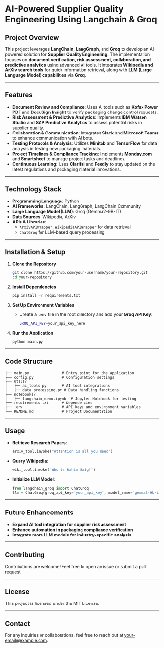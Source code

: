 # **AI-Powered Supplier Quality Engineering Using Langchain & Groq**

## **Project Overview**
This project leverages **LangChain**, **LangGraph**, and **Groq** to develop an AI-powered solution for **Supplier Quality Engineering**. The implementation focuses on **document verification, risk assessment, collaboration, and predictive analytics** using advanced AI tools. It integrates **Wikipedia and ArXiv search tools** for quick information retrieval, along with **LLM (Large Language Model) capabilities** via **Groq**.

---

## **Features**
- **Document Review and Compliance**: Uses AI tools such as **Kofax Power PDF** and **DocuSign Insight** to verify packaging change control requests.
- **Risk Assessment & Predictive Analytics**: Implements **IBM Watson Studio** and **SAP Predictive Analytics** to assess potential risks in supplier quality.
- **Collaboration & Communication**: Integrates **Slack** and **Microsoft Teams** to enhance communication with AI bots.
- **Testing Protocols & Analysis**: Utilizes **Minitab** and **TensorFlow** for data analysis in testing new packaging materials.
- **Project Timelines & Compliance Tracking**: Implements **Monday.com** and **Smartsheet** to manage project tasks and deadlines.
- **Continuous Learning**: Uses **Clarifai** and **Feedly** to stay updated on the latest regulations and packaging material innovations.

---

## **Technology Stack**
- **Programming Language**: Python
- **AI Frameworks**: LangChain, LangGraph, LangChain Community
- **Large Language Model (LLM)**: Groq (Gemma2-9B-IT)
- **Data Sources**: Wikipedia, ArXiv
- **APIs & Libraries**:
  - `ArxivAPIWrapper`, `WikipediaAPIWrapper` for data retrieval
  - `ChatGroq` for LLM-based query processing

---

## **Installation & Setup**
1. **Clone the Repository**
   ```sh
   git clone https://github.com/your-username/your-repository.git
   cd your-repository
   ```

2. **Install Dependencies**
   ```sh
   pip install -r requirements.txt
   ```

3. **Set Up Environment Variables**
   - Create a `.env` file in the root directory and add your **Groq API Key**:
     ```sh
     GROQ_API_KEY=your_api_key_here
     ```

4. **Run the Application**
   ```sh
   python main.py
   ```

---

## **Code Structure**
```
├── main.py               # Entry point for the application
├── config.py             # Configuration settings
├── utils/
│   ├── ai_tools.py       # AI tool integrations
│   ├── data_processing.py # Data handling functions
├── notebooks/
│   ├── langchain_demo.ipynb  # Jupyter Notebook for testing
├── requirements.txt      # Dependencies
├── .env                  # API keys and environment variables
└── README.md             # Project Documentation
```

---

## **Usage**
- **Retrieve Research Papers**:  
  ```python
  arxiv_tool.invoke("Attention is all you need")
  ```
- **Query Wikipedia**:  
  ```python
  wiki_tool.invoke("Who is Rahim Baig?")
  ```
- **Initialize LLM Model**:  
  ```python
  from langchain_groq import ChatGroq
  llm = ChatGroq(groq_api_key="your_api_key", model_name="gemma2-9b-it")
  ```

---

## **Future Enhancements**
- **Expand AI tool integration for supplier risk assessment**
- **Enhance automation in packaging compliance verification**
- **Integrate more LLM models for industry-specific analysis**

---

## **Contributing**
Contributions are welcome! Feel free to open an issue or submit a pull request.

---

## **License**
This project is licensed under the MIT License.

---

## **Contact**
For any inquiries or collaborations, feel free to reach out at [your-email@example.com](mailto:your-email@example.com).


